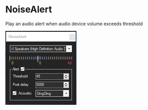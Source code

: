 # NoiseAlert
Play an audio alert when audio device volume exceeds threshold

![preview](preview.png)
